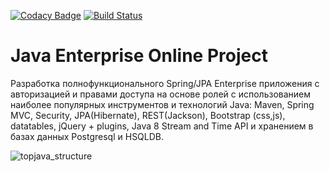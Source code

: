 [![Codacy Badge](https://app.codacy.com/project/badge/Grade/f3513cf48fdc42efb86ea378edf94f5e)](https://www.codacy.com/gh/artfil/topjava/dashboard?utm_source=github.com&amp;utm_medium=referral&amp;utm_content=artfil/topjava&amp;utm_campaign=Badge_Grade)
[![Build Status](https://api.travis-ci.com/artfil/topjava.svg?branch=master)](https://travis-ci.com/artfil/topjava)

Java Enterprise Online Project 
===============================
Разработка полнофункционального Spring/JPA Enterprise приложения c авторизацией и правами доступа на основе ролей с использованием наиболее популярных инструментов и технологий Java: Maven, Spring MVC, Security, JPA(Hibernate), REST(Jackson), Bootstrap (css,js), datatables, jQuery + plugins, Java 8 Stream and Time API и хранением в базах данных Postgresql и HSQLDB.

![topjava_structure](https://user-images.githubusercontent.com/13649199/27433714-8294e6fe-575e-11e7-9c41-7f6e16c5ebe5.jpg)
